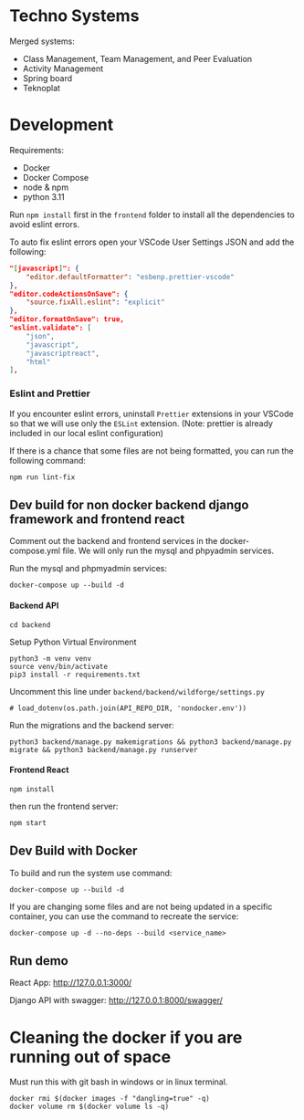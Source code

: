 # Techno Systems

Merged systems:
- Class Management, Team Management, and Peer Evaluation
- Activity Management
- Spring board
- Teknoplat 


# Development

Requirements:
- Docker
- Docker Compose
- node & npm
- python 3.11

Run `npm install` first in the `frontend` folder to install all the dependencies to avoid eslint errors.

To auto fix eslint errors open your VSCode User Settings JSON and add the following:
```json
"[javascript]": {
    "editor.defaultFormatter": "esbenp.prettier-vscode"
},
"editor.codeActionsOnSave": {
    "source.fixAll.eslint": "explicit"
},
"editor.formatOnSave": true, 
"eslint.validate": [
    "json",
    "javascript",
    "javascriptreact",
    "html"
],
```

### Eslint and Prettier
If you encounter eslint errors, uninstall `Prettier` extensions in your VSCode so that we will use only the `ESLint` extension. (Note: prettier is already included in our local eslint configuration)

If there is a chance that some files are not being formatted, you can run the following command:
```
npm run lint-fix
```

## Dev build for non docker backend django framework and frontend react

Comment out the backend and frontend services in the docker-compose.yml file.
We will only run the mysql and phpyadmin services.

Run the mysql and phpmyadmin services:
```
docker-compose up --build -d
```

#### Backend API
```
cd backend
```

Setup Python Virtual Environment
```
python3 -m venv venv
source venv/bin/activate
pip3 install -r requirements.txt
```

Uncomment this line under `backend/backend/wildforge/settings.py`
```
# load_dotenv(os.path.join(API_REPO_DIR, 'nondocker.env'))
```


Run the migrations and the backend server:
```
python3 backend/manage.py makemigrations && python3 backend/manage.py migrate && python3 backend/manage.py runserver
```


#### Frontend React
```
npm install
```

then run the frontend server:
```
npm start
```

## Dev Build with Docker

To build and run the system use command:
```
docker-compose up --build -d
```

If you are changing some files and are not being updated in a specific container, you can use the command to recreate the service:
```
docker-compose up -d --no-deps --build <service_name>
```

## Run demo
React App:                  http://127.0.0.1:3000/

Django API with swagger:    http://127.0.0.1:8000/swagger/



# Cleaning the docker if you are running out of space

Must run this with git bash in windows or in linux terminal.
```
docker rmi $(docker images -f "dangling=true" -q)
docker volume rm $(docker volume ls -q)
```
